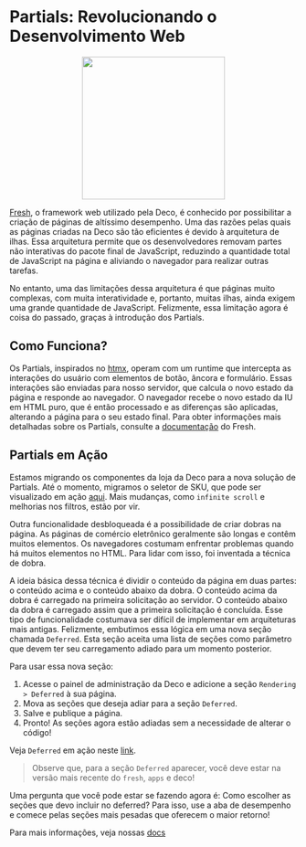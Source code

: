 # Partials: Revolucionando o Desenvolvimento Web

<div align="center" style="display: flex; justify-content: center; border-radius:4px; width: 100%" >
<img width="250px" height="250px" src="https://github.com/deco-cx/blog/assets/1753396/71348746-ddc0-49d0-9d2e-e5651e23176a" />
</div>

[Fresh](https://fresh.deno.dev/), o framework web utilizado pela Deco, é conhecido por possibilitar a criação de páginas de altíssimo desempenho. Uma das razões pelas quais as páginas criadas na Deco são tão eficientes é devido à arquitetura de ilhas. Essa arquitetura permite que os desenvolvedores removam partes não interativas do pacote final de JavaScript, reduzindo a quantidade total de JavaScript na página e aliviando o navegador para realizar outras tarefas.

No entanto, uma das limitações dessa arquitetura é que páginas muito complexas, com muita interatividade e, portanto, muitas ilhas, ainda exigem uma grande quantidade de JavaScript. Felizmente, essa limitação agora é coisa do passado, graças à introdução dos Partials.

## Como Funciona?

Os Partials, inspirados no [htmx](https://htmx.org/docs/), operam com um runtime que intercepta as interações do usuário com elementos de botão, âncora e formulário. Essas interações são enviadas para nosso servidor, que calcula o novo estado da página e responde ao navegador. O navegador recebe o novo estado da IU em HTML puro, que é então processado e as diferenças são aplicadas, alterando a página para o seu estado final. Para obter informações mais detalhadas sobre os Partials, consulte a [documentação](https://github.com/denoland/fresh/issues/1609) do Fresh.

## Partials em Ação

Estamos migrando os componentes da loja da Deco para a nova solução de Partials. Até o momento, migramos o seletor de SKU, que pode ser visualizado em ação [aqui](http://storefront-vtex.deco.site/camisa-masculina-xadrez-sun-e-azul/p?skuId=120). Mais mudanças, como `infinite scroll` e melhorias nos filtros, estão por vir.

Outra funcionalidade desbloqueada é a possibilidade de criar dobras na página. As páginas de comércio eletrônico geralmente são longas e contêm muitos elementos. Os navegadores costumam enfrentar problemas quando há muitos elementos no HTML. Para lidar com isso, foi inventada a técnica de dobra.

A ideia básica dessa técnica é dividir o conteúdo da página em duas partes: o conteúdo acima e o conteúdo abaixo da dobra. O conteúdo acima da dobra é carregado na primeira solicitação ao servidor. O conteúdo abaixo da dobra é carregado assim que a primeira solicitação é concluída. Esse tipo de funcionalidade costumava ser difícil de implementar em arquiteturas mais antigas. Felizmente, embutimos essa lógica em uma nova seção chamada `Deferred`. Esta seção aceita uma lista de seções como parâmetro que devem ter seu carregamento adiado para um momento posterior.

Para usar essa nova seção:

1. Acesse o painel de administração da Deco e adicione a seção `Rendering > Deferred` à sua página.
2. Mova as seções que deseja adiar para a seção `Deferred`.
3. Salve e publique a página.
4. Pronto! As seções agora estão adiadas sem a necessidade de alterar o código!

Veja `Deferred` em ação neste [link](https://storefront-vtex.deco.site/home-partial).

> Observe que, para a seção `Deferred` aparecer, você deve estar na versão mais recente do `fresh`, `apps` e deco!

Uma pergunta que você pode estar se fazendo agora é: Como escolher as seções que devo incluir no deferred? Para isso, use a aba de desempenho e comece pelas seções mais pesadas que oferecem o maior retorno!

Para mais informações, veja nossas [docs](https://www.deco.cx/docs/en/developing/partial)
